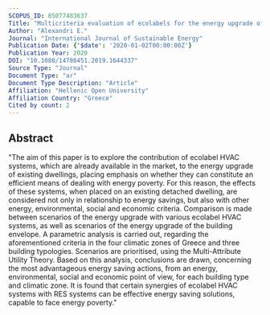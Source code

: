 ```yaml
---
SCOPUS_ID: 85077483637
Title: "Multicriteria evaluation of ecolabels for the energy upgrade of dwellings in Greece"
Author: "Alexandri E."
Journal: "International Journal of Sustainable Energy"
Publication Date: {'$date': '2020-01-02T00:00:00Z'}
Publication Year: 2020
DOI: "10.1080/14786451.2019.1644337"
Source Type: "Journal"
Document Type: "ar"
Document Type Description: "Article"
Affiliation: "Hellenic Open University"
Affiliation Country: "Greece"
Cited by count: 2
---
```


## Abstract
"The aim of this paper is to explore the contribution of ecolabel HVAC systems, which are already available in the market, to the energy upgrade of existing dwellings, placing emphasis on whether they can constitute an efficient means of dealing with energy poverty. For this reason, the effects of these systems, when placed on an existing detached dwelling, are considered not only in relationship to energy savings, but also with other energy, environmental, social and economic criteria. Comparison is made between scenarios of the energy upgrade with various ecolabel HVAC systems, as well as scenarios of the energy upgrade of the building envelope. A parametric analysis is carried out, regarding the aforementioned criteria in the four climatic zones of Greece and three building typologies. Scenarios are prioritised, using the Multi-Attribute Utility Theory. Based on this analysis, conclusions are drawn, concerning the most advantageous energy saving actions, from an energy, environmental, social and economic point of view, for each building type and climatic zone. It is found that certain synergies of ecolabel HVAC systems with RES systems can be effective energy saving solutions, capable to face energy poverty."
